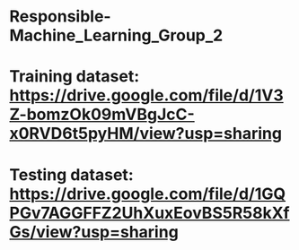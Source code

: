 # Responsible-Machine_Learning_Group_2

# Training dataset: https://drive.google.com/file/d/1V3Z-bomzOk09mVBgJcC-x0RVD6t5pyHM/view?usp=sharing
# Testing dataset: https://drive.google.com/file/d/1GQPGv7AGGFFZ2UhXuxEovBS5R58kXfGs/view?usp=sharing
